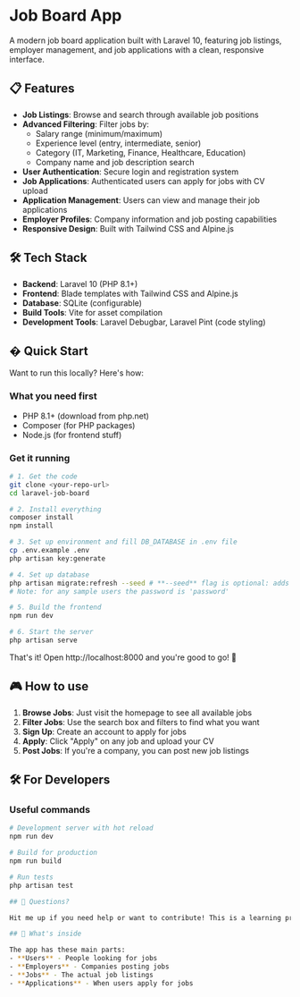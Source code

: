 # Job Board App

A modern job board application built with Laravel 10, featuring job listings, employer management, and job applications with a clean, responsive interface.

## 📋 Features

- **Job Listings**: Browse and search through available job positions
- **Advanced Filtering**: Filter jobs by:
  - Salary range (minimum/maximum)
  - Experience level (entry, intermediate, senior)
  - Category (IT, Marketing, Finance, Healthcare, Education)
  - Company name and job description search
- **User Authentication**: Secure login and registration system
- **Job Applications**: Authenticated users can apply for jobs with CV upload
- **Application Management**: Users can view and manage their job applications
- **Employer Profiles**: Company information and job posting capabilities
- **Responsive Design**: Built with Tailwind CSS and Alpine.js

## 🛠 Tech Stack

- **Backend**: Laravel 10 (PHP 8.1+)
- **Frontend**: Blade templates with Tailwind CSS and Alpine.js
- **Database**: SQLite (configurable)
- **Build Tools**: Vite for asset compilation
- **Development Tools**: Laravel Debugbar, Laravel Pint (code styling)

## � Quick Start

Want to run this locally? Here's how:

### What you need first
- PHP 8.1+ (download from php.net)
- Composer (for PHP packages)
- Node.js (for frontend stuff)

### Get it running
```bash
# 1. Get the code
git clone <your-repo-url>
cd laravel-job-board

# 2. Install everything
composer install
npm install

# 3. Set up environment and fill DB_DATABASE in .env file
cp .env.example .env
php artisan key:generate

# 4. Set up database
php artisan migrate:refresh --seed # **--seed** flag is optional: adds some sample data
# Note: for any sample users the password is 'password'

# 5. Build the frontend
npm run dev

# 6. Start the server
php artisan serve
```

That's it! Open http://localhost:8000 and you're good to go! 🎉

## 🎮 How to use

1. **Browse Jobs**: Just visit the homepage to see all available jobs
2. **Filter Jobs**: Use the search box and filters to find what you want
3. **Sign Up**: Create an account to apply for jobs
4. **Apply**: Click "Apply" on any job and upload your CV
5. **Post Jobs**: If you're a company, you can post new job listings

## 🛠 For Developers

### Useful commands
```bash
# Development server with hot reload
npm run dev

# Build for production
npm run build

# Run tests
php artisan test

## 🤔 Questions?

Hit me up if you need help or want to contribute! This is a learning project so don't worry about breaking things - that's how we learn! 

## 📝 What's inside

The app has these main parts:
- **Users** - People looking for jobs
- **Employers** - Companies posting jobs  
- **Jobs** - The actual job listings
- **Applications** - When users apply for jobs

